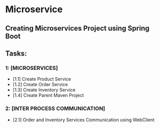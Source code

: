 # Microservice

## Creating Microservices Project using Spring Boot

## Tasks:

### 1: [MICROSERVICES]

- [1.1] Create Product Service
- [1.2] Create Order Service
- [1.3] Create Inventory Service
- [1.4] Create Parent Maven Project

### 2: [INTER PROCESS COMMUNICATION]

- [2.1] Order and Inventory Services Communication using WebClient